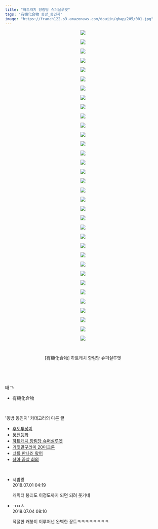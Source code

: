 ```yaml
---
title: "하트캐치 향림당 슈퍼실루엣"
tags: "有機化合物 동방_동인지"
image: "https://franch122.s3.amazonaws.com/doujin/ghap/205/001.jpg"
---
```

<div class="article">
<p style="text-align: center; clear: none; float: none;"><img src="{{ site.imgserver4 }}/ghap/205/001.jpg"/></p>
<p style="text-align: center; clear: none; float: none;"><img src="{{ site.imgserver4 }}/ghap/205/002.jpg"/></p>
<p style="text-align: center; clear: none; float: none;"><img src="{{ site.imgserver4 }}/ghap/205/003.jpg"/></p>
<p style="text-align: center; clear: none; float: none;"><img src="{{ site.imgserver4 }}/ghap/205/004.jpg"/></p>
<p style="text-align: center; clear: none; float: none;"><img src="{{ site.imgserver4 }}/ghap/205/005.jpg"/></p>
<p style="text-align: center; clear: none; float: none;"><img src="{{ site.imgserver4 }}/ghap/205/006.jpg"/></p>
<p style="text-align: center; clear: none; float: none;"><img src="{{ site.imgserver4 }}/ghap/205/007.jpg"/></p>
<p style="text-align: center; clear: none; float: none;"><img src="{{ site.imgserver4 }}/ghap/205/008.jpg"/></p>
<p style="text-align: center; clear: none; float: none;"><img src="{{ site.imgserver4 }}/ghap/205/009.jpg"/></p>
<p style="text-align: center; clear: none; float: none;"><img src="{{ site.imgserver4 }}/ghap/205/010.jpg"/></p>
<p style="text-align: center; clear: none; float: none;"><img src="{{ site.imgserver4 }}/ghap/205/011.jpg"/></p>
<p style="text-align: center; clear: none; float: none;"><img src="{{ site.imgserver4 }}/ghap/205/012.jpg"/></p>
<p style="text-align: center; clear: none; float: none;"><img src="{{ site.imgserver4 }}/ghap/205/013.jpg"/></p>
<p style="text-align: center; clear: none; float: none;"><img src="{{ site.imgserver4 }}/ghap/205/014.jpg"/></p>
<p style="text-align: center; clear: none; float: none;"><img src="{{ site.imgserver4 }}/ghap/205/015.jpg"/></p>
<p style="text-align: center; clear: none; float: none;"><img src="{{ site.imgserver4 }}/ghap/205/016.jpg"/></p>
<p style="text-align: center; clear: none; float: none;"><img src="{{ site.imgserver4 }}/ghap/205/017.jpg"/></p>
<p style="text-align: center; clear: none; float: none;"><img src="{{ site.imgserver4 }}/ghap/205/018.jpg"/></p>
<p style="text-align: center; clear: none; float: none;"><img src="{{ site.imgserver4 }}/ghap/205/019.jpg"/></p>
<p style="text-align: center; clear: none; float: none;"><img src="{{ site.imgserver4 }}/ghap/205/020.jpg"/></p>
<p style="text-align: center; clear: none; float: none;"><img src="{{ site.imgserver4 }}/ghap/205/021.jpg"/></p>
<p style="text-align: center; clear: none; float: none;"><img src="{{ site.imgserver4 }}/ghap/205/022.jpg"/></p>
<p style="text-align: center; clear: none; float: none;"><img src="{{ site.imgserver4 }}/ghap/205/023.jpg"/></p>
<p style="text-align: center; clear: none; float: none;"><img src="{{ site.imgserver4 }}/ghap/205/024.jpg"/></p>
<p style="text-align: center; clear: none; float: none;"><img src="{{ site.imgserver4 }}/ghap/205/025.jpg"/></p>
<p style="text-align: center; clear: none; float: none;"><img src="{{ site.imgserver4 }}/ghap/205/026.jpg"/></p>
<p style="text-align: center; clear: none; float: none;"><img src="{{ site.imgserver4 }}/ghap/205/027.jpg"/></p>
<p style="text-align: center; clear: none; float: none;"><img src="{{ site.imgserver4 }}/ghap/205/028.jpg"/></p>
<p style="text-align: center; clear: none; float: none;"><img src="{{ site.imgserver4 }}/ghap/205/029.jpg"/></p>
<p style="text-align: center; clear: none; float: none;"><img src="{{ site.imgserver4 }}/ghap/205/030.jpg"/></p>
<p style="text-align: center; clear: none; float: none;"><img src="{{ site.imgserver4 }}/ghap/205/031.jpg"/></p>
<p style="text-align: center; clear: none; float: none;"><img src="{{ site.imgserver4 }}/ghap/205/032.jpg"/></p>
<p style="text-align: center; clear: none; float: none;"><img src="{{ site.imgserver4 }}/ghap/205/033.jpg"/></p>
<p style="text-align: center; clear: none; float: none;"><img src="{{ site.imgserver4 }}/ghap/205/034.jpg"/></p>
<p style="text-align: center; clear: none; float: none;"><br/></p>
<p style="text-align: center; clear: none; float: none;">[有機化合物] 하트캐치 향림당 슈퍼실루엣</p>
<p><br/></p>
</div><br/>
<div class="tagTrail">
<p>태그: </p>
<ul>
<li>有機化合物</li>
</ul>
</div><br/>
<div class="another">
<p>'동방 동인지' 카테고리의 다른 글</p>
<ul>
<li><a href="/ghap_207">후토투성이</a></li>
<li><a href="/ghap_206">풍전등화</a></li>
<li><a href="/ghap_205">하트캐치 향림당 슈퍼실루엣</a></li>
<li><a href="/ghap_204">거짓말꾸러미 20미크론</a></li>
<li><a href="/ghap_203">너를 만나러 왔어</a></li>
<li><a href="/ghap_202">상아 끔살 회의</a></li>
</ul>
</div><br/>
<div class="cb_module cb_fluid">
<div class="cb_wrt cb_profile">
<div class="comment">
<ul>
<li class="cb_thumb_off" id="comment15279157">
<div class="cb_comment_area">
<div class="cb_info_area">
<div class="cb_section">
<span class="cb_nick_name">시밤쾅</span>
</div>
<div class="cb_section">
<span class="cb_date">2018.07.01 04:19 </span>
</div>
</div>
<div class="cb_dsc_comment">
<p class="cb_dsc">
											캐릭터 붕괴도 이정도까지 되면 되려 웃기네
										</p>
</div>
</div></li>
<li class="cb_thumb_off" id="comment15280441">
<div class="cb_comment_area">
<div class="cb_info_area">
<div class="cb_section">
<span class="cb_nick_name">ㄱㅁㅎ</span>
</div>
<div class="cb_section">
<span class="cb_date">2018.07.04 08:10 </span>
</div>
</div>
<div class="cb_dsc_comment">
<p class="cb_dsc">
											적절한 캐붕이 이루어낸 완벽한 꽁트ㅋㅋㅋㅋㅋㅋㅋㅋ
										</p>
</div>
</div></li>
</ul>
</div>
</div><!-- commentList close -->
</div><br/>
